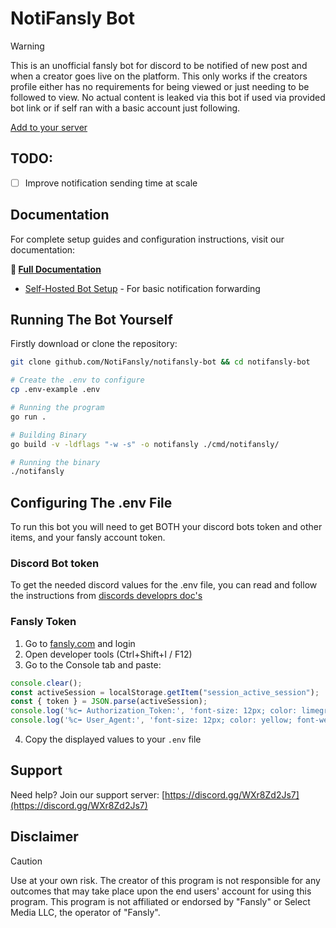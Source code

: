 # NotiFansly Bot

> [!WARNING]
> This is an unofficial fansly bot for discord to be notified of new post and when a creator goes live on the platform. This only works if the creators profile either has no requirements for being viewed or just needing to be followed to view. No actual content is leaked via this bot if used via provided bot link or if self ran with a basic account just following.

[Add to your server](https://notifansly.xyz/)

## TODO:

- [ ] Improve notification sending time at scale

## Documentation

For complete setup guides and configuration instructions, visit our documentation:

**📖 [Full Documentation](https://creator.notifansly.xyz/docs/self-hosted/creator-bot)**

- [Self-Hosted Bot Setup](https://notifansly.xyz/docs/self-hosted) - For basic notification forwarding



## Running The Bot Yourself 

Firstly download or clone the repository:

```bash
git clone github.com/NotiFansly/notifansly-bot && cd notifansly-bot

# Create the .env to configure
cp .env-example .env

# Running the program
go run .

# Building Binary
go build -v -ldflags "-w -s" -o notifansly ./cmd/notifansly/

# Running the binary 
./notifansly
```

## Configuring The .env File

To run this bot you will need to get BOTH your discord bots token and other items, and your fansly account token.

### Discord Bot token 

To get the needed discord values for the .env file, you can read and follow the instructions from [discords developrs doc's](https://discord.com/developers/docs/quick-start/getting-started#step-1-creating-an-app) 

### Fansly Token

1. Go to [fansly.com](https://fansly.com) and login
2. Open developer tools (Ctrl+Shift+I / F12)
3. Go to the Console tab and paste:

```javascript
console.clear();
const activeSession = localStorage.getItem("session_active_session");
const { token } = JSON.parse(activeSession);
console.log('%c➡️ Authorization_Token:', 'font-size: 12px; color: limegreen; font-weight: bold;', token);
console.log('%c➡️ User_Agent:', 'font-size: 12px; color: yellow; font-weight: bold;', navigator.userAgent);
```

4. Copy the displayed values to your `.env` file

## Support

Need help? Join our support server: [https://discord.gg/WXr8Zd2Js7](https://discord.gg/WXr8Zd2Js7)

## Disclaimer 
> [!CAUTION]
> Use at your own risk. The creator of this program is not responsible for any outcomes that may take place upon the end users' account for using this program. This program is not affiliated or endorsed by "Fansly" or Select Media LLC, the operator of "Fansly". 
